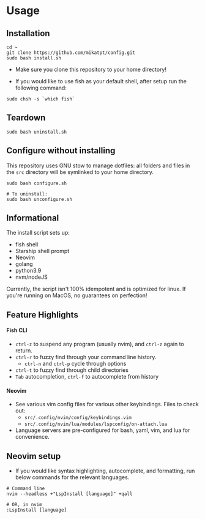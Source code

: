 # Usage

## Installation

```
cd ~
git clone https://github.com/mikatpt/config.git
sudo bash install.sh
```
- Make sure you clone this repository to your home directory!

- If you would like to use fish as your default shell, after setup run the following command:

```
sudo chsh -s `which fish`
```

## Teardown

```
sudo bash uninstall.sh
```

## Configure without installing
This repository uses GNU stow to manage dotfiles:
all folders and files in the `src` directory will be symlinked to your home directory.
```
sudo bash configure.sh

# To uninstall:
sudo bash unconfigure.sh
```

## Informational

The install script sets up:
- fish shell
- Starship shell prompt
- Neovim
- golang
- python3.9
- nvm/nodeJS

Currently, the script isn't 100% idempotent and is optimized for linux. If you're running on MacOS, no guarantees on perfection!

## Feature Highlights

#### Fish CLI
- `ctrl-z` to suspend any program (usually nvim), and `ctrl-z` again to return.
- `ctrl-r` to fuzzy find through your command line history.
    - `ctrl-n` and `ctrl-p` cycle through options
- `ctrl-t` to fuzzy find through child directories
- `Tab` autocompletion, `ctrl-f` to autocomplete from history

#### Neovim
- See various vim config files for various other keybindings. Files to check out:
    - `src/.config/nvim/config/keybindings.vim`
    - `src/.config/nvim/lua/modules/lspconfig/on-attach.lua`
- Language servers are pre-configured for bash, yaml, vim, and lua for convenience.

## Neovim setup
* If you would like syntax highlighting, autocomplete, and formatting, run below commands for the relevant languages.
```
# Command line
nvim --headless +"LspInstall [language]" +qall

# OR, in nvim
:LspInstall [language]
```
